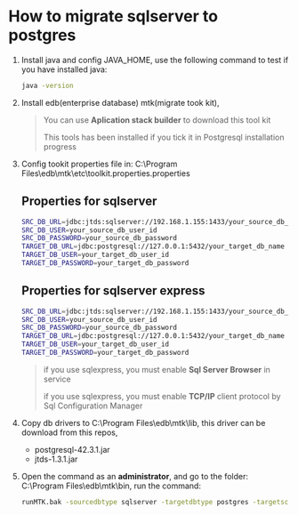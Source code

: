 # How to migrate sqlserver to postgres
1. Install java and config JAVA_HOME, use the following command to test if you have installed java: 
    ``` sh
    java -version
    ```
2. Install edb(enterprise database) mtk(migrate took kit),
    > You can use **Aplication stack builder** to download this tool kit
    >
    > This tools has been installed if you tick it in Postgresql installation progress
3. Config tookit properties file in: C:\Program Files\edb\mtk\etc\toolkit.properties.properties
    ## Properties for sqlserver
    ``` sh
    SRC_DB_URL=jdbc:jtds:sqlserver://192.168.1.155:1433/your_source_db_name
    SRC_DB_USER=your_source_db_user_id
    SRC_DB_PASSWORD=your_source_db_password
    TARGET_DB_URL=jdbc:postgresql://127.0.0.1:5432/your_target_db_name
    TARGET_DB_USER=your_target_db_user_id
    TARGET_DB_PASSWORD=your_target_db_password
    ```

    ## Properties for sqlserver express    
    ``` sh
    SRC_DB_URL=jdbc:jtds:sqlserver://192.168.1.155:1433/your_source_db_name;instance=SQLEXPRESS
    SRC_DB_USER=your_source_db_user_id
    SRC_DB_PASSWORD=your_source_db_password
    TARGET_DB_URL=jdbc:postgresql://127.0.0.1:5432/your_target_db_name
    TARGET_DB_USER=your_target_db_user_id
    TARGET_DB_PASSWORD=your_target_db_password
    ```
    > if you use sqlexpress, you must enable **Sql Server Browser** in service
    > 
    > if you use sqlexpress, you must enable **TCP/IP** client protocol by Sql Configuration Manager
4. Copy db drivers to C:\Program Files\edb\mtk\lib, this driver can be download from this repos,
    * postgresql-42.3.1.jar    
    * jtds-1.3.1.jar

5. Open the command as an **administrator**, and go to the folder: C:\Program Files\edb\mtk\bin, run the command:     
    ``` sh
    runMTK.bak -sourcedbtype sqlserver -targetdbtype postgres -targetschema public dbo
    ```

  

